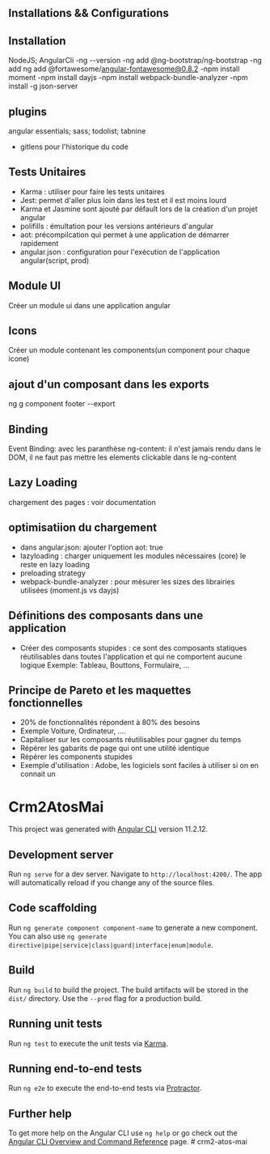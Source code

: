 ## Installations && Configurations

## Installation

NodeJS; AngularCli
-ng --version
-ng add @ng-bootstrap/ng-bootstrap
-ng add ng add @fortawesome/angular-fontawesome@0.8.2
-npm install moment
-npm install dayjs
-npm install webpack-bundle-analyzer
-npm install -g json-server
## plugins

angular essentials; sass; todolist; tabnine
- gitlens pour l'historique du code

## Tests Unitaires
- Karma : utiliser pour faire les tests unitaires
- Jest: permet d'aller plus loin dans les test et il est moins lourd
- Karma et Jasmine sont ajouté par défault lors de la création d'un projet angular
- polifills : émultation pour les versions antérieurs d'angular
- aot: précompilcation qui permet à une application de démarrer rapidement
- angular.json : configuration pour l'exécution de l'application angular(script, prod)

## Module UI
Créer un module ui dans une application angular

## Icons
Créer un module contenant les components(un component pour chaque icone)

## ajout d'un composant dans les exports
ng g component footer --export

## Binding
Event Binding: avec les paranthèse
ng-content: il n'est jamais rendu dans le DOM, il ne faut pas mettre les elements clickable dans le ng-content

## Lazy Loading
chargement des pages : voir documentation

## optimisatiion du chargement
- dans angular.json: ajouter l'option aot: true
- lazyloading : charger uniquement les modules nécessaires (core)
le reste en lazy loading
- preloading strategy
- webpack-bundle-analyzer : pour mésurer les sizes des librairies utilisées (moment.js vs dayjs)

## Définitions des composants dans une application
- Créer des composants stupides : ce sont des composants statiques réutilisables dans toutes l'application et qui ne comportent aucune logique
 Exemple: Tableau, Bouttons, Formulaire, ...

 ## Principe de Pareto et les maquettes fonctionnelles
 - 20% de fonctionnalités répondent à 80% des besoins
 - Exemple Voiture, Ordinateur, ....
 - Capitaliser sur les composants réutilisables pour gagner du temps
 - Répérer les gabarits de page qui ont une utilité identique
 - Répérer les components stupides
 - Exemple d'utilisation : Adobe, les logiciels sont faciles à utiliser si on en connait un
# Crm2AtosMai

This project was generated with [Angular CLI](https://github.com/angular/angular-cli) version 11.2.12.

## Development server

Run `ng serve` for a dev server. Navigate to `http://localhost:4200/`. The app will automatically reload if you change any of the source files.

## Code scaffolding

Run `ng generate component component-name` to generate a new component. You can also use `ng generate directive|pipe|service|class|guard|interface|enum|module`.

## Build

Run `ng build` to build the project. The build artifacts will be stored in the `dist/` directory. Use the `--prod` flag for a production build.

## Running unit tests

Run `ng test` to execute the unit tests via [Karma](https://karma-runner.github.io).

## Running end-to-end tests

Run `ng e2e` to execute the end-to-end tests via [Protractor](http://www.protractortest.org/).

## Further help

To get more help on the Angular CLI use `ng help` or go check out the [Angular CLI Overview and Command Reference](https://angular.io/cli) page.
#   c r m 2 - a t o s - m a i 
 
 
